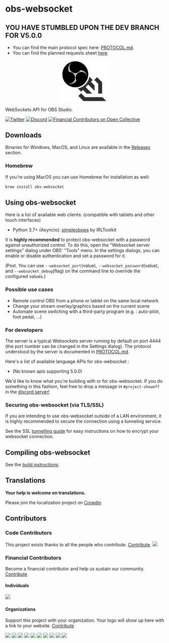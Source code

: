 # obs-websocket

## YOU HAVE STUMBLED UPON THE DEV BRANCH FOR V5.0.0

- You can find the main protocol spec here: [PROTOCOL.md](docs/generated/protocol.md).
- You can find the planned requests sheet [here](https://docs.google.com/spreadsheets/d/1LfCZrbT8e7cSaKo_TuPDd-CJiptL7RSuo8iE63vMmMs/edit?usp=sharing)


<p align="center">
  <img src="/.github/images/obsws_logo.png" width=150 align="center">
</p>

WebSockets API for OBS Studio.

[![Twitter](https://img.shields.io/twitter/url/https/twitter.com/fold_left.svg?style=social&label=Follow%20%40LePalakis)](https://twitter.com/LePalakis)
[![Discord](https://img.shields.io/discord/715691013825364120.svg?label=&logo=discord&logoColor=ffffff&color=7389D8&labelColor=6A7EC2)](https://discord.gg/WBaSQ3A)
[![Financial Contributors on Open Collective](https://opencollective.com/obs-websocket/all/badge.svg?label=financial+contributors)](https://opencollective.com/obs-websocket)

## Downloads

Binaries for Windows, MacOS, and Linux are available in the [Releases](https://github.com/Palakis/obs-websocket/releases) section.

### Homebrew

If you're using MacOS you can use Homebrew for installation as well:

```sh
brew install obs-websocket
```

## Using obs-websocket

Here is a list of available web clients: (compatible with tablets and other touch interfaces)

- Python 3.7+ (Asyncio): [simpleobsws](https://github.com/IRLToolkit/simpleobsws/tree/master) by IRLToolkit

It is **highly recommended** to protect obs-websocket with a password against unauthorized control. To do this, open the "Websocket server settings" dialog under OBS' "Tools" menu. In the settings dialogs, you can enable or disable authentication and set a password for it.

(Psst. You can use `--websocket_port`(value), `--websocket_password`(value), and `--websocket_debug`(flag) on the command line to override the configured values.)

### Possible use cases

- Remote control OBS from a phone or tablet on the same local network
- Change your stream overlay/graphics based on the current scene
- Automate scene switching with a third-party program (e.g. : auto-pilot, foot pedal, ...)

### For developers

The server is a typical Websockets server running by default on port 4444 (the port number can be changed in the Settings dialog).
The protocol understood by the server is documented in [PROTOCOL.md](docs/generated/protocol.md).

Here's a list of available language APIs for obs-websocket :
- (No known apis supporting 5.0.0)

We'd like to know what you're building with or for obs-websocket. If you do something in this fashion, feel free to drop a message in `#project-showoff` in the [discord server!](https://discord.gg/WBaSQ3A)

### Securing obs-websocket (via TLS/SSL)

If you are intending to use obs-websocket outside of a LAN environment, it is highly recommended to secure the connection using a tunneling service.

See the SSL [tunnelling guide](SSL-TUNNELLING.md) for easy instructions on how to encrypt your websocket connection.

## Compiling obs-websocket

See the [build instructions](BUILDING.md).

## Translations

**Your help is welcome on translations.**

Please join the localization project on [Crowdin](https://crowdin.com/project/obs-websocket)

## Contributors

### Code Contributors

This project exists thanks to all the people who contribute. [Contribute](CONTRIBUTING.md).
<a href="https://github.com/Palakis/obs-websocket/graphs/contributors"><img src="https://opencollective.com/obs-websocket/contributors.svg?width=890&button=false" /></a>

### Financial Contributors

Become a financial contributor and help us sustain our community. [Contribute](https://opencollective.com/obs-websocket/contribute)

#### Individuals

<a href="https://opencollective.com/obs-websocket"><img src="https://opencollective.com/obs-websocket/individuals.svg?width=890"></a>

#### Organizations

Support this project with your organization. Your logo will show up here with a link to your website. [Contribute](https://opencollective.com/obs-websocket/contribute)

<a href="https://opencollective.com/obs-websocket/organization/0/website"><img src="https://opencollective.com/obs-websocket/organization/0/avatar.svg"></a>
<a href="https://opencollective.com/obs-websocket/organization/1/website"><img src="https://opencollective.com/obs-websocket/organization/1/avatar.svg"></a>
<a href="https://opencollective.com/obs-websocket/organization/2/website"><img src="https://opencollective.com/obs-websocket/organization/2/avatar.svg"></a>
<a href="https://opencollective.com/obs-websocket/organization/3/website"><img src="https://opencollective.com/obs-websocket/organization/3/avatar.svg"></a>
<a href="https://opencollective.com/obs-websocket/organization/4/website"><img src="https://opencollective.com/obs-websocket/organization/4/avatar.svg"></a>
<a href="https://opencollective.com/obs-websocket/organization/5/website"><img src="https://opencollective.com/obs-websocket/organization/5/avatar.svg"></a>
<a href="https://opencollective.com/obs-websocket/organization/6/website"><img src="https://opencollective.com/obs-websocket/organization/6/avatar.svg"></a>
<a href="https://opencollective.com/obs-websocket/organization/7/website"><img src="https://opencollective.com/obs-websocket/organization/7/avatar.svg"></a>
<a href="https://opencollective.com/obs-websocket/organization/8/website"><img src="https://opencollective.com/obs-websocket/organization/8/avatar.svg"></a>
<a href="https://opencollective.com/obs-websocket/organization/9/website"><img src="https://opencollective.com/obs-websocket/organization/9/avatar.svg"></a>
